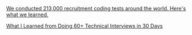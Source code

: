 
[We conducted 213,000 recruitment coding tests around the world. Here's what we learned.](https://www.freecodecamp.org/news/top-2020-it-skills)

[What I Learned from Doing 60+ Technical Interviews in 30 Days](https://www.freecodecamp.org/news/what-i-learned-from-doing-60-technical-interviews-in-30-days)
